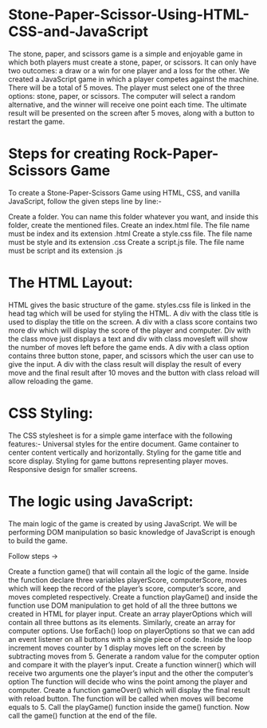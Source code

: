 # Stone-Paper-Scissor-Using-HTML-CSS-and-JavaScript
The stone, paper, and scissors game is a simple and enjoyable game in which both players must create a stone, paper, or scissors. It can only have two outcomes: a draw or a win for one player and a loss for the other. We created a JavaScript game in which a player competes against the machine. There will be a total of 5 moves. The player must select one of the three options: stone, paper, or scissors. The computer will select a random alternative, and the winner will receive one point each time. The ultimate result will be presented on the screen after 5 moves, along with a button to restart the game.  

# Steps for creating Rock-Paper-Scissors Game
To create a Stone-Paper-Scissors Game using HTML, CSS, and vanilla JavaScript, follow the given steps line by line:-

Create a folder. You can name this folder whatever you want, and inside this folder, create the mentioned files.
Create an index.html file. The file name must be index and its extension .html
Create a style.css file. The file name must be style and its extension .css
Create a script.js file. The file name must be script and its extension .js

# The HTML Layout:
HTML gives the basic structure of the game. styles.css file is linked in the head tag which will be used for styling the HTML.
A div with the class title is used to display the title on the screen.
A div with a class score contains two more div which will display the score of the player and computer.
Div with the class move just displays a text and div with class movesleft will show the number of moves left before the game ends.
A div with a class option contains three button stone, paper, and scissors which the user can use to give the input.
A div with the class result will display the result of every move and the final result after 10 moves and the button with class reload will allow reloading the game.

# CSS Styling:
The CSS stylesheet is for a simple game interface with the following features:-
Universal styles for the entire document.
Game container to center content vertically and horizontally.
Styling for the game title and score display.
Styling for game buttons representing player moves.
Responsive design for smaller screens.

# The logic using JavaScript:
The main logic of the game is created by using JavaScript. We will be performing DOM manipulation so basic knowledge of JavaScript is enough to build the game.

Follow steps ->

Create a function game() that will contain all the logic of the game.
Inside the function declare three variables playerScore, computerScore, moves which will keep the record of the player’s score, computer’s score, and moves completed respectively.
Create a function playGame() and inside the function use DOM manipulation to get hold of all the three buttons we created in HTML for player input. Create an array playerOptions which will contain all three buttons as its elements. Similarly, create an array for computer options.
Use forEach() loop on playerOptions so that we can add an event listener on all buttons with a single piece of code. Inside the loop increment moves counter by 1 display moves left on the screen by subtracting moves from 5. Generate a random value for the computer option and compare it with the player’s input.
Create a function winner() which will receive two arguments one the player’s input and the other the computer’s option  The function will decide who wins the point among the player and computer.
Create a function gameOver() which will display the final result with reload button. The function will be called when moves will become equals to 5.
Call the playGame() function inside the game() function.
Now call the game() function at the end of the file.
